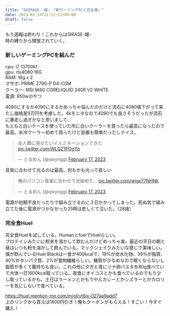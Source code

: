 ```yaml
---
title: "SHIRASE -報-　「新ゲーミングPCと完全食」"
date: 2023-02-19T21:12:11+09:00
draft: false
---
```


もう週報は終わり！これからはSIRASE-報-  
時の縛りから開放されていく。

### 新しいゲーミングPCを組んだ
cpu: i7 13700kf  
gpu: rtx4080 16G  
RAM: 16g x 2  
マザボ: PRIME Z790-P D4-CSM  
クーラー: MSI MAG CORELIQUID 240R V2 WHITE  
電源: 850wのやつ  

4080にするか4090にするかめっちゃ悩んだのだけど流石に4080値下がって来たし価格差9万円を考慮した。4kモニタなので4090でも良さそうだったが流石に暴走し過ぎかなと思いまして...  
もともと白いケースを使っていた所に白いクーラーを買ったら最高になったので最高。水冷クーラー初めて買ったけど設置も簡単だったしナイス。  


<blockquote class="twitter-tweet"><p lang="ja" dir="ltr">全人類に見せたいイルミネーションできた <a href="https://t.co/WLQZ1POgYq">pic.twitter.com/WLQZ1POgYq</a></p>&mdash; とるめん (@qwyngg) <a href="https://twitter.com/qwyngg/status/1626583605064630274?ref_src=twsrc%5Etfw">February 17, 2023</a></blockquote> <script async src="https://platform.twitter.com/widgets.js" charset="utf-8"></script>

音楽に合わせて光るのは最高。何もかも光って欲しい

<blockquote class="twitter-tweet"><p lang="ja" dir="ltr">俺のパソコン音楽に合わせて光始めた… <a href="https://t.co/wigx77NHNk">pic.twitter.com/wigx77NHNk</a></p>&mdash; とるめん (@qwyngg) <a href="https://twitter.com/qwyngg/status/1626602062174916610?ref_src=twsrc%5Etfw">February 17, 2023</a></blockquote> <script async src="https://platform.twitter.com/widgets.js" charset="utf-8"></script>

電源が初期不良だったりで組み立てるのに３日かかってしまった。死ぬ気で組み立てた後に電源がつかなかった25時は悲しくて泣いた。（28歳）

### 完全食Huel
完全食Huelを試している。HumanとfuelでHuelらしい。  
プロテインみたいに粉末を溶かして飲むんだけどめっちゃ楽。最近の平日の朝と昼はいつも粉を溶かして飲んでいる。マックシェイクみたいな感じで美味しい。  
僕が飲んでいるHuel Blackは一食が400kcalで、19%が炭水化物、39%が脂質、40%がタンパク質、2%が食物繊維らしい。糖質が少なめなので眠くならないし脂質が多くて腹持ちも良い。これの他に夕方と夜にツナ卵パスタを80g食べていて大体一日1600kcal取っている。夜食にオイコスとかも食べているのでもう少し取っているかも。土日はラーメンとかもうやんカレーとかシズラーとかカロリーを気にしないで食べている。

https://huel.mention-me.com/m/ol/yt6ix-027aa9add7  
上のリンクから買えば1600円引き！俺もクーポンがもらえる！すごい！今すぐ購入！

